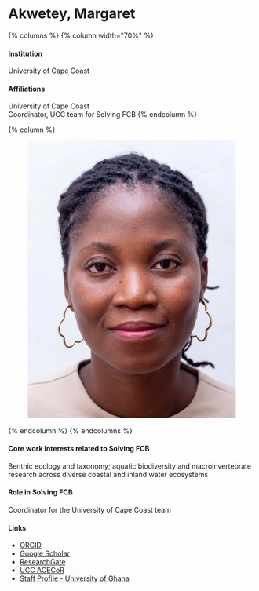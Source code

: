 # Akwetey, Margaret

{% columns %}
{% column width="70%" %}
#### Institution

University of Cape Coast

#### Affiliations

University of Cape Coast\
Coordinator, UCC team for Solving FCB
{% endcolumn %}

{% column %}
<figure><img src="https://raw.githubusercontent.com/Solving-FCB/docs/refs/heads/main/.img/akwetey-m.webp" alt=""></figure>
{% endcolumn %}
{% endcolumns %}

#### Core work interests related to Solving FCB

Benthic ecology and taxonomy; aquatic biodiversity and macroinvertebrate research across diverse coastal and inland water ecosystems

#### Role in Solving FCB

Coordinator for the University of Cape Coast team

#### Links

* [ORCID](https://orcid.org/0000-0002-4821-5604)
* [Google Scholar](https://scholar.google.com/citations?user=F-OylZUAAAAJ)
* [ResearchGate](https://www.researchgate.net/profile/Margaret-Akwetey)
* [UCC ACECoR](https://acecost.ucc.edu.gh/users/margaret-fafa-awushie-akwetey-phd)
* [Staff Profile - University of Ghana](https://www.ug.edu.gh/sociology/staff/dr-margaret-akwetey)
